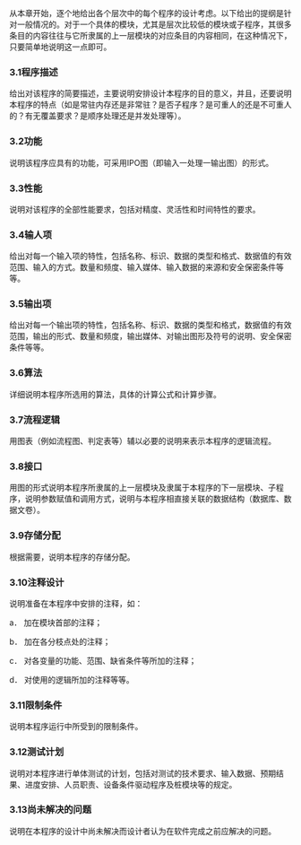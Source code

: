从本章开始，逐个地给出各个层次中的每个程序的设计考虑。以下给出的提纲是针对一般情况的。对于一个具体的模块，尤其是层次比较低的模块或子程序，其很多条目的内容往往与它所隶属的上一层模块的对应条目的内容相同，在这种情况下，只要简单地说明这一点即可。

### 3.1程序描述

给出对该程序的简要描述，主要说明安排设计本程序的目的意义，并且，还要说明本程序的特点（如是常驻内存还是非常驻？是否子程序？是可重人的还是不可重人的？有无覆盖要求？是顺序处理还是并发处理等）。

### 3.2功能

说明该程序应具有的功能，可采用IPO图（即输入一处理一输出图）的形式。

### 3.3性能

说明对该程序的全部性能要求，包括对精度、灵活性和时间特性的要求。

### 3.4输人项

给出对每一个输入项的特性，包括名称、标识、数据的类型和格式、数据值的有效范围、输入的方式。数量和频度、输入媒体、输入数据的来源和安全保密条件等等。

### 3.5输出项

给出对每一个输出项的特性，包括名称、标识、数据的类型和格式，数据值的有效范围，输出的形式、数量和频度，输出媒体、对输出图形及符号的说明、安全保密条件等等。

### 3.6算法

详细说明本程序所选用的算法，具体的计算公式和计算步骤。

### 3.7流程逻辑

用图表（例如流程图、判定表等）辅以必要的说明来表示本程序的逻辑流程。

### 3.8接口

用图的形式说明本程序所隶属的上一层模块及隶属于本程序的下一层模块、子程序，说明参数赋值和调用方式，说明与本程序相直接关联的数据结构（数据库、数据文卷）。

### 3.9存储分配

根据需要，说明本程序的存储分配。

### 3.10注释设计

说明准备在本程序中安排的注释，如：

a． 加在模块首部的注释；

b． 加在各分枝点处的注释；

c． 对各变量的功能、范围、缺省条件等所加的注释；

d． 对使用的逻辑所加的注释等等。

### 3.11限制条件

说明本程序运行中所受到的限制条件。

### 3.12测试计划

说明对本程序进行单体测试的计划，包括对测试的技术要求、输入数据、预期结果、进度安排、人员职责、设备条件驱动程序及桩模块等的规定。

### 3.13尚未解决的问题

说明在本程序的设计中尚未解决而设计者认为在软件完成之前应解决的问题。
